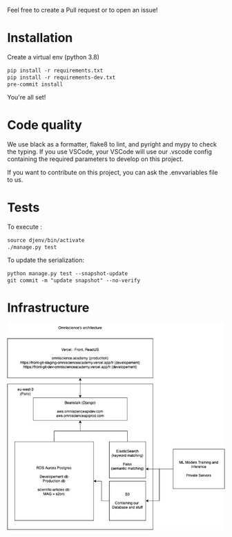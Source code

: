 Feel free to create a Pull request or to open an issue!


# Installation
Create a virtual env (python 3.8)


```shell
pip install -r requirements.txt
pip install -r requirements-dev.txt
pre-commit install
```

You're all set!


# Code quality
We use black as a formatter, flake8 to lint, and pyright and mypy to check the typing.
If you use VSCode, your VSCode will use our .vscode config containing the required parameters to develop on this project.

If you want to contribute on this project, you can ask the .envvariables file to us.


# Tests

To execute :
```
source djenv/bin/activate
./manage.py test
```

To update the serialization:
```
python manage.py test --snapshot-update
git commit -m "update snapshot" --no-verify
```



# Infrastructure

![Omnisciecne Architecture](misc/pictures/OmniscienceArchitecture.png)
